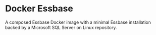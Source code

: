 # Docker Essbase

A composed Essbase Docker image with a minimal Essbase installation backed by a Microsoft SQL Server on Linux repository.


